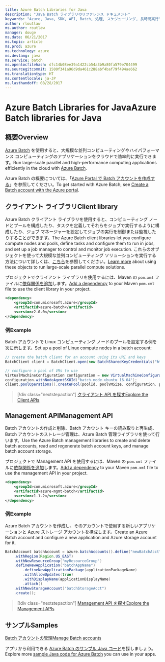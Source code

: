 ```yaml
---
title: Azure Batch Libraries for Java
description: "Java Batch ライブラリのリファレンス ドキュメント"
keywords: "Azure, Java, SDK, API, Batch, 処理, スケジューリング, 長時間実行"
author: rloutlaw
ms.author: routlaw
manager: douge
ms.date: 06/21/2017
ms.topic: article
ms.prod: azure
ms.technology: azure
ms.devlang: java
ms.service: batch
ms.openlocfilehash: dfc14b08ee39a1422cb54a3b9a80fa579e704499
ms.sourcegitcommit: 1500f341a96d9da461c288abf4baf79f494ae662
ms.translationtype: HT
ms.contentlocale: ja-JP
ms.lasthandoff: 08/28/2017
---
```

# <a name="azure-batch-libraries-for-java"></a><span data-ttu-id="d2c50-104">Azure Batch Libraries for Java</span><span class="sxs-lookup"><span data-stu-id="d2c50-104">Azure Batch libraries for Java</span></span>

## <a name="overview"></a><span data-ttu-id="d2c50-105">概要</span><span class="sxs-lookup"><span data-stu-id="d2c50-105">Overview</span></span>

<span data-ttu-id="d2c50-106">[Azure Batch](/azure/batch/batch-technical-overview) を使用すると、大規模な並列コンピューティングやハイパフォーマンス コンピューティングのアプリケーションをクラウドで効率的に実行できます。</span><span class="sxs-lookup"><span data-stu-id="d2c50-106">Run large-scale parallel and high-performance computing applications efficiently in the cloud with [Azure Batch](/azure/batch/batch-technical-overview).</span></span>   

<span data-ttu-id="d2c50-107">Azure Batch の概要については、「[Azure Portal で Batch アカウントを作成する](/azure/batch/batch-account-create-portal)」を参照してください。</span><span class="sxs-lookup"><span data-stu-id="d2c50-107">To get started with Azure Batch, see [Create a Batch account with the Azure portal](/azure/batch/batch-account-create-portal).</span></span>

## <a name="client-library"></a><span data-ttu-id="d2c50-108">クライアント ライブラリ</span><span class="sxs-lookup"><span data-stu-id="d2c50-108">Client library</span></span>

<span data-ttu-id="d2c50-109">Azure Batch クライアント ライブラリを使用すると、コンピューティング ノードとプールを構成したり、タスクを定義してそれらをジョブで実行するように構成したり、ジョブ マネージャーを設定してジョブの実行を制御または監視したりすることができます。</span><span class="sxs-lookup"><span data-stu-id="d2c50-109">The Azure Batch client libraries let you configure compute nodes and pools, define tasks and configure them to run in jobs, and set up a job manager to control and monitor job execution.</span></span> <span data-ttu-id="d2c50-110">これらのオブジェクトを使って大規模な並列コンピューティング ソリューションを実行する方法について詳しくは、[こちら](/azure/batch/batch-api-basics)を参照してください。</span><span class="sxs-lookup"><span data-stu-id="d2c50-110">[Learn more](/azure/batch/batch-api-basics) about using these objects to run large-scale parallel compute solutions.</span></span>

<span data-ttu-id="d2c50-111">プロジェクトでクライアント ライブラリを使用するには、Maven の `pom.xml` ファイルに[依存関係を追加](https://maven.apache.org/guides/getting-started/index.html#How_do_I_use_external_dependencies)します。</span><span class="sxs-lookup"><span data-stu-id="d2c50-111">[Add a dependency](https://maven.apache.org/guides/getting-started/index.html#How_do_I_use_external_dependencies) to your Maven `pom.xml` file to use the client library in your project.</span></span>

```XML
<dependency>
    <groupId>com.microsoft.azure</groupId>
    <artifactId>azure-batch</artifactId>
    <version>2.0.0</version>
</dependency>
```   

### <a name="example"></a><span data-ttu-id="d2c50-112">例</span><span class="sxs-lookup"><span data-stu-id="d2c50-112">Example</span></span>

<span data-ttu-id="d2c50-113">Batch アカウントで Linux コンピューティング ノードのプールを設定する例を次に示します。</span><span class="sxs-lookup"><span data-stu-id="d2c50-113">Set up a pool of Linux compute nodes in a batch account:</span></span>

```java
// create the batch client for an account using its URI and keys
BatchClient client = BatchClient.open(new BatchSharedKeyCredentials("https://fabrikambatch.eastus.batch.azure.com", "fabrikambatch", batchKey));

// configure a pool of VMs to use 
VirtualMachineConfiguration configuration = new VirtualMachineConfiguration();
configuration.withNodeAgentSKUId("batch.node.ubuntu 16.04");
client.poolOperations().createPool(poolId, poolVMSize, configuration, poolVMCount);
```

> [!div class="nextstepaction"]
> [<span data-ttu-id="d2c50-114">クライアント API を探す</span><span class="sxs-lookup"><span data-stu-id="d2c50-114">Explore the Client APIs</span></span>](/java/api/overview/azure/batch/clientlibrary)


## <a name="management-api"></a><span data-ttu-id="d2c50-115">Management API</span><span class="sxs-lookup"><span data-stu-id="d2c50-115">Management API</span></span>

<span data-ttu-id="d2c50-116">Batch アカウントの作成と削除、Batch アカウント キーの読み取りと再生成、Batch アカウントのストレージ管理は、Azure Batch 管理ライブラリを使って行います。</span><span class="sxs-lookup"><span data-stu-id="d2c50-116">Use the Azure Batch management libraries to create and delete batch accounts, read and regenerate batch account keys, and manage batch account storage.</span></span>

<span data-ttu-id="d2c50-117">プロジェクトで Management API を使用するには、Maven の `pom.xml` ファイルに[依存関係を追加](https://maven.apache.org/guides/getting-started/index.html#How_do_I_use_external_dependencies)します。</span><span class="sxs-lookup"><span data-stu-id="d2c50-117">[Add a dependency](https://maven.apache.org/guides/getting-started/index.html#How_do_I_use_external_dependencies) to your Maven `pom.xml` file to use the management API in your project.</span></span>

```XML
<dependency>
    <groupId>com.microsoft.azure</groupId>
    <artifactId>azure-mgmt-batch</artifactId>
    <version>1.1.2</version>
</dependency>
```

### <a name="example"></a><span data-ttu-id="d2c50-118">例</span><span class="sxs-lookup"><span data-stu-id="d2c50-118">Example</span></span>

<span data-ttu-id="d2c50-119">Azure Batch アカウントを作成し、そのアカウントで使用する新しいアプリケーションと Azure ストレージ アカウントを構成します。</span><span class="sxs-lookup"><span data-stu-id="d2c50-119">Create an Azure Batch account and configure a new application and Azure storage account for it.</span></span>

```java
BatchAccount batchAccount = azure.batchAccounts().define("newBatchAcct")
    .withRegion(Region.US_EAST)
    .withNewResourceGroup("myResourceGroup")
    .defineNewApplication("batchAppName")
        .defineNewApplicationPackage(applicationPackageName)
        .withAllowUpdates(true)
        .withDisplayName(applicationDisplayName)
        .attach()
    .withNewStorageAccount("batchStorageAcct")
    .create();
```

> [!div class="nextstepaction"]
> [<span data-ttu-id="d2c50-120">Management API を探す</span><span class="sxs-lookup"><span data-stu-id="d2c50-120">Explore the Management APIs</span></span>](/java/api/overview/azure/batch/managementapi)


## <a name="samples"></a><span data-ttu-id="d2c50-121">サンプル</span><span class="sxs-lookup"><span data-stu-id="d2c50-121">Samples</span></span>

<span data-ttu-id="d2c50-122">[Batch アカウントの管理][1]</span><span class="sxs-lookup"><span data-stu-id="d2c50-122">[Manage Batch accounts][1]</span></span>   

<span data-ttu-id="d2c50-123">アプリから利用できる [Azure Batch のサンプル Java コード](https://azure.microsoft.com/resources/samples/?platform=java&term=batch)を探しましょう。</span><span class="sxs-lookup"><span data-stu-id="d2c50-123">Explore more [sample Java code for Azure Batch](https://azure.microsoft.com/resources/samples/?platform=java&term=batch) you can use in your apps.</span></span>

[1]: https://github.com/Azure-Samples/batch-java-manage-batch-accounts